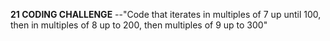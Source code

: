 **21 CODING CHALLENGE**
--"Code that iterates in multiples of 7 up until 100, then in multiples of 8 up to 200, then multiples of 9 up to 300"
